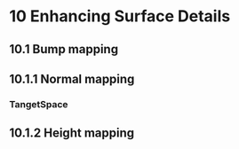 # 10 Enhancing Surface Details

## 10.1 Bump mapping

## 10.1.1 Normal mapping

### TangetSpace

## 10.1.2 Height mapping

